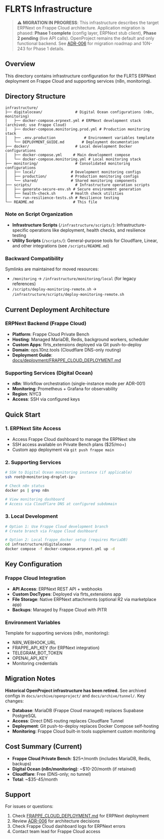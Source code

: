 # FLRTS Infrastructure

> ⚠️ **MIGRATION IN PROGRESS**: This infrastructure describes the target ERPNext
> on Frappe Cloud architecture. Application migration is phased: **Phase 1
> complete** (config layer, ERPNext stub client), **Phase 2 pending** (live API
> calls). OpenProject remains the default and only functional backend. See
> [ADR-006](../docs/architecture/adr/ADR-006-erpnext-frappe-cloud-migration.md)
> for migration roadmap and 10N-243 for Phase 1 details.

## Overview

This directory contains infrastructure configuration for the FLRTS ERPNext
deployment on Frappe Cloud and supporting services (n8n, monitoring).

## Directory Structure

```
infrastructure/
├── digitalocean/               # Digital Ocean configurations (n8n, monitoring)
│   ├── docker-compose.erpnext.yml # ERPNext development stack (archived; use Frappe Cloud)
│   ├── docker-compose.monitoring.prod.yml # Production monitoring stack
│   ├── .env.production             # Environment variables template
│   └── DEPLOYMENT_GUIDE.md        # Deployment documentation
├── docker/                     # Local development Docker configurations
│   ├── docker-compose.yml     # Main development compose
│   └── docker-compose.monitoring.yml # Local monitoring stack
├── monitoring/                 # Consolidated monitoring configurations
│   ├── local/                # Development monitoring configs
│   ├── production/           # Production monitoring configs
│   └── shared/               # Shared monitoring components
├── scripts/                    # Infrastructure operation scripts
│   ├── generate-secure-env.sh # Secure environment generation
│   ├── health-check.sh       # Health check utilities
│   └── run-resilience-tests.sh # Resilience testing
└── README.md                  # This file
```

### Note on Script Organization

- **Infrastructure Scripts** (`/infrastructure/scripts/`):
  Infrastructure-specific operations like deployment, health checks, and
  resilience testing
- **Utility Scripts** (`/scripts/`): General-purpose tools for Cloudflare,
  Linear, and other integrations (see `/scripts/README.md`)

### Backward Compatibility

Symlinks are maintained for moved resources:

- `/monitoring` → `/infrastructure/monitoring/local` (for legacy references)
- `/scripts/deploy-monitoring-remote.sh` →
  `/infrastructure/scripts/deploy-monitoring-remote.sh`

## Current Deployment Architecture

### ERPNext Backend (Frappe Cloud)

- **Platform**: Frappe Cloud Private Bench
- **Hosting**: Managed MariaDB, Redis, background workers, scheduler
- **Custom Apps**: flrts_extensions deployed via Git push-to-deploy
- **Domain**: ops.10nz.tools (Cloudflare DNS-only routing)
- **Deployment Guide**:
  [docs/deployment/FRAPPE_CLOUD_DEPLOYMENT.md](../docs/deployment/FRAPPE_CLOUD_DEPLOYMENT.md)

### Supporting Services (Digital Ocean)

- **n8n**: Workflow orchestration (single-instance mode per ADR-001)
- **Monitoring**: Prometheus + Grafana for observability
- **Region**: NYC3
- **Access**: SSH via configured keys

## Quick Start

### 1. ERPNext Site Access

- Access Frappe Cloud dashboard to manage the ERPNext site
- SSH access available on Private Bench plans ($25/mo+)
- Custom app deployment via `git push frappe main`

### 2. Supporting Services

```bash
# SSH to Digital Ocean monitoring instance (if applicable)
ssh root@<monitoring-droplet-ip>

# Check n8n status
docker ps | grep n8n

# View monitoring dashboard
# Access via Cloudflare DNS at configured subdomain
```

### 3. Local Development

```bash
# Option 1: Use Frappe Cloud development branch
# Create branch via Frappe Cloud dashboard

# Option 2: Local frappe_docker setup (requires MariaDB)
cd infrastructure/digitalocean
docker compose -f docker-compose.erpnext.yml up -d
```

## Key Configuration

### Frappe Cloud Integration

- **API Access**: ERPNext REST API + webhooks
- **Custom DocTypes**: Deployed via flrts_extensions app
- **File Storage**: Native ERPNext attachments (optional R2 via marketplace app)
- **Backups**: Managed by Frappe Cloud with PITR

### Environment Variables

Template for supporting services (n8n, monitoring):

- N8N_WEBHOOK_URL
- FRAPPE_API_KEY (for ERPNext integration)
- TELEGRAM_BOT_TOKEN
- OPENAI_API_KEY
- Monitoring credentials

## Migration Notes

**Historical OpenProject infrastructure has been retired.** See archived configs
in `docs/archive/openproject/` and `docs/archive/tunnel/`. Key changes:

- **Database**: MariaDB (Frappe Cloud managed) replaces Supabase PostgreSQL
- **Access**: Direct DNS routing replaces Cloudflare Tunnel
- **Deployment**: Git push-to-deploy replaces Docker Compose self-hosting
- **Monitoring**: Frappe Cloud built-in tools supplement custom monitoring

## Cost Summary (Current)

- **Frappe Cloud Private Bench**: $25+/month (includes MariaDB, Redis, backups)
- **Digital Ocean (n8n/monitoring)**: ~$10-20/month (if retained)
- **Cloudflare**: Free (DNS-only; no tunnel)
- **Total**: ~$35-45/month

## Support

For issues or questions:

1. Check
   [FRAPPE_CLOUD_DEPLOYMENT.md](../docs/deployment/FRAPPE_CLOUD_DEPLOYMENT.md)
   for ERPNext deployment
2. Review
   [ADR-006](../docs/architecture/adr/ADR-006-erpnext-frappe-cloud-migration.md)
   for architecture decisions
3. Check Frappe Cloud dashboard logs for ERPNext errors
4. Contact team lead for Frappe Cloud access
